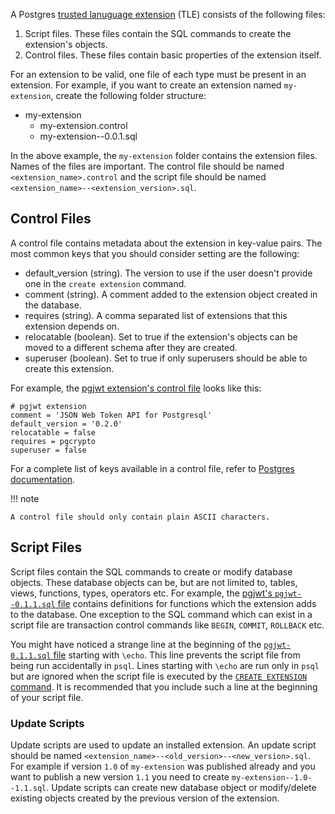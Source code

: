 A Postgres [trusted lanuguage extension](https://github.com/aws/pg_tle) (TLE) consists of the following files:

1. Script files. These files contain the SQL commands to create the extension's objects.
2. Control files. These files contain basic properties of the extension itself.

For an extension to be valid, one file of each type must be present in an extension. For example, if you want to create an extension named `my-extension`, create the following folder structure:

- my-extension
    - my-extension.control
    - my-extension--0.0.1.sql

In the above example, the `my-extension` folder contains the extension files. Names of the files are important. The control file should be named `<extension_name>.control` and the script file should be named `<extension_name>--<extension_version>.sql`.

## Control Files

A control file contains metadata about the extension in key-value pairs. The most common keys that you should consider setting are the following:

- default_version (string). The version to use if the user doesn't provide one in the `create extension` command.
- comment (string). A comment added to the extension object created in the database.
- requires (string). A comma separated list of extensions that this extension depends on.
- relocatable (boolean). Set to true if the extension's objects can be moved to a different schema after they are created.
- superuser (boolean). Set to true if only superusers should be able to create this extension.

For example, the [pgjwt extension's control file](https://github.com/michelp/pgjwt/blob/master/pgjwt.control) looks like this:

```control
# pgjwt extension
comment = 'JSON Web Token API for Postgresql'
default_version = '0.2.0'
relocatable = false
requires = pgcrypto
superuser = false
```

For a complete list of keys available in a control file, refer to [Postgres documentation](https://www.postgresql.org/docs/current/extend-extensions.html#EXTEND-EXTENSIONS-FILES).

!!! note

    A control file should only contain plain ASCII characters.

## Script Files

Script files contain the SQL commands to create or modify database objects. These database objects can be, but are not limited to, tables, views, functions, types, operators etc. For example, the [pgjwt's `pgjwt--0.1.1.sql` file](https://github.com/michelp/pgjwt/blob/master/pgjwt--0.1.1.sql) contains definitions for functions which the extension adds to the database. One exception to the SQL command which can exist in a script file are transaction control commands like `BEGIN`, `COMMIT`, `ROLLBACK` etc.

You might have noticed a strange line at the beginning of the [`pgjwt-0.1.1.sql` file](https://github.com/michelp/pgjwt/blob/master/pgjwt--0.1.1.sql) starting with `\echo`. This line prevents the script file from being run accidentally in `psql`. Lines starting with `\echo` are run only in `psql` but are ignored when the script file is executed by the [`CREATE EXTENSION` command](https://www.postgresql.org/docs/current/sql-createextension.html). It is recommended that you include such a line at the beginning of your script file.

### Update Scripts

Update scripts are used to update an installed extension. An update script should be named `<extension_name>--<old_version>--<new_version>.sql`. For example if version `1.0` of `my-extension` was published already and you want to publish a new version `1.1` you need to create `my-extension--1.0--1.1.sql`. Update scripts can create new database object or modify/delete existing objects created by the previous version of the extension.
